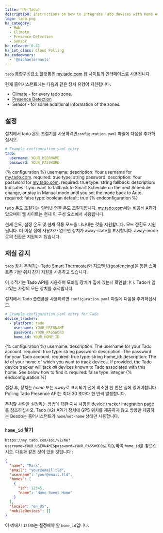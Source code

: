 ```yaml
---
title: 타두(Tado)
description: Instructions on how to integrate Tado devices with Home Assistant.
logo: tado.png
ha_category:
  - Hub
  - Climate
  - Presence Detection
  - Sensor
ha_release: 0.41
ha_iot_class: Cloud Polling
ha_codeowners:
  - '@michaelarnauts'
---
```


`tado` 통합구성요소 플랫폼은 [my.tado.com](https://my.tado.com/) 웹 사이트의 인터페이스로 사용됩니다.

현재 홈어시스턴트에는 다음과 같은 장치 유형이 지원됩니다.

- Climate - for every tado zone.
- [Presence Detection](#presence-detection)
- Sensor - for some additional information of the zones.

## 설정

설치에서 tado 온도 조절기를 사용하려면`configuration.yaml` 파일에 다음을 추가하십시오.

```yaml
# Example configuration.yaml entry
tado:
  username: YOUR_USERNAME
  password: YOUR_PASSWORD
```

{% configuration %}
username:
  description: Your username for [my.tado.com](https://my.tado.com/).
  required: true
  type: string
password:
  description: Your password for [my.tado.com](https://my.tado.com/).
  required: true
  type: string
fallback:
  description: Indicates if you want to fallback to Smart Schedule on the next Schedule change, or stay in Manual mode until you set the mode back to Auto.
  required: false
  type: boolean
  default: true
{% endconfiguration %}

tado 온도 조절기는 인터넷 연결 온도 조절기입니다. [my.tado.com](https://my.tado.com/)에는 비공식 API가 있으며이 웹 사이트는 현재 이 구성 요소에서 사용합니다.

현재 온도, 설정 온도 및 현재 작동 모드를 나타내는 것을 지원합니다. 모드 전환도 지원됩니다. 더 이상 집에 사용자가 없으면 장치가 away-state를 표시합니다. away-mode로의 전환은 지원되지 않습니다.

## 재실 감지

`tado` 장치 추적기는 [Tado Smart Thermostat](https://www.tado.com/)와 지오펜싱(geofencing)을 통한 스마트폰 기반 위치 감지 지원을 사용하고 있습니다.

이 추적기는 Tado API를 사용하여 모바일 장치가 집에 있는지 확인합니다. Tado가 알고있는 가정의 모든 장치를 추적합니다.

설치에서 Tado 플랫폼을 사용하려면 `configuration.yaml` 파일에 다음을 추가하십시오.

```yaml
# Example configuration.yaml entry for Tado
device_tracker:
  - platform: tado
    username: YOUR_USERNAME
    password: YOUR_PASSWORD
    home_id: YOUR_HOME_ID
```

{% configuration %}
username:
  description: The username for your Tado account.
  required: true
  type: string
password:
  description: The password for your Tado account.
  required: true
  type: string
home_id:
  description: The id of your home of which you want to track devices. If provided, the Tado device tracker will tack *all* devices known to Tado associated with this home. See below how to find it.
  required: false
  type: integer
{% endconfiguration %}

설정 후, 장치는 *home* 또는 *away*로 표시되기 전에 최소한 한 번은 집에 있어야합니다.
Polling Tado Presence API는 최대 30 초마다 한 번씩 발생합니다.

추적할 사람을 설정하는 방법에 대한 지시 사항은 [device tracker integration page](/integrations/device_tracker/)를 참조하십시오. Tado (v2) API가 장치에 GPS 위치를 제공하지 않고 방향만 제공하는 Beado는 홈어시스턴트가 `home`/`not-home` 상태만 사용합니다.

### `home_id` 찾기

`https://my.tado.com/api/v2/me?username=YOUR_USERNAME&password=YOUR_PASSWORD`로 이동하여 `home_id`를 찾으십시오. 다음과 같은 것이 있을 것입니다 :

```json
{
  "name": "Mark",
  "email": "your@email.tld",
  "username": "your@email.tld",
  "homes": [
    {
      "id": 12345,
      "name": "Home Sweet Home"
    }
  ],
  "locale": "en_US",
  "mobileDevices": []
}
```

이 예에서 `12345`는 설정해야 할 `home_id`입니다.